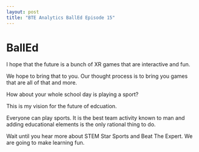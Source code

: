 ```yaml
---
layout: post
title: "BTE Analytics BallEd Episode 15"
---
```


# BallEd 

I hope that the future is a bunch of XR games that are interactive and fun. 

We hope to bring that to you. Our thought process is to bring you games that are all of that and more. 

How about your whole school day is playing a sport? 

This is my vision for the future of edcuation. 

Everyone can play sports. It is the best team activity known to man and adding educational elements is the only rational thing to do. 

Wait until you hear more about STEM Star Sports and Beat The Expert. We are going to make learning fun. 
